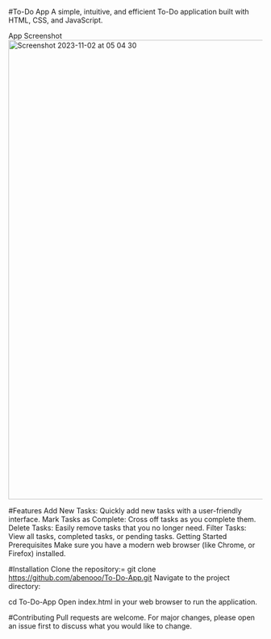 #To-Do App
A simple, intuitive, and efficient To-Do application built with HTML, CSS, and JavaScript.

App Screenshot 
<img width="912" alt="Screenshot 2023-11-02 at 05 04 30" src="https://github.com/abenooo/10-JavaScript-Project/assets/52881874/16484886-3e1c-46e4-bd7b-ae59e400cdc2">


#Features
Add New Tasks: Quickly add new tasks with a user-friendly interface.
Mark Tasks as Complete: Cross off tasks as you complete them.
Delete Tasks: Easily remove tasks that you no longer need.
Filter Tasks: View all tasks, completed tasks, or pending tasks.
Getting Started
Prerequisites
Make sure you have a modern web browser (like Chrome, or Firefox) installed.

#Installation
Clone the repository:=
git clone https://github.com/abenooo/To-Do-App.git
Navigate to the project directory:

cd To-Do-App
Open index.html in your web browser to run the application.

#Contributing
Pull requests are welcome. For major changes, please open an issue first to discuss what you would like to change.

